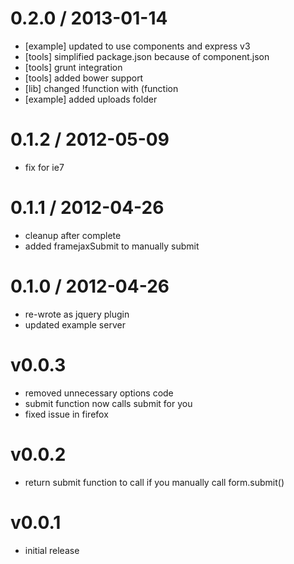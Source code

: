 
0.2.0 / 2013-01-14 
==================

  * [example] updated to use components and express v3
  * [tools] simplified package.json because of component.json
  * [tools] grunt integration
  * [tools] added bower support
  * [lib] changed !function with (function
  * [example] added uploads folder

0.1.2 / 2012-05-09 
==================

  * fix for ie7

0.1.1 / 2012-04-26 
==================

  * cleanup after complete
  * added framejaxSubmit to manually submit

0.1.0 / 2012-04-26 
==================

  * re-wrote as jquery plugin
  * updated example server

# v0.0.3
- removed unnecessary options code
- submit function now calls submit for you
- fixed issue in firefox
# v0.0.2
- return submit function to call if you manually call form.submit()
# v0.0.1
- initial release
